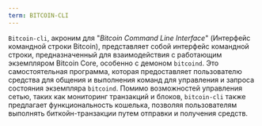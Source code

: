 ```yaml
---
term: BITCOIN-CLI
---
```


`Bitcoin-cli`, акроним для "*Bitcoin Command Line Interface*" (Интерфейс командной строки Bitcoin), представляет собой интерфейс командной строки, предназначенный для взаимодействия с работающим экземпляром Bitcoin Core, особенно с демоном `bitcoind`. Это самостоятельная программа, которая предоставляет пользователю средства для общения и выполнения команд для управления и запроса состояния экземпляра `bitcoind`. Помимо возможностей управления сетью, таких как мониторинг транзакций и блоков, `bitcoin-cli` также предлагает функциональность кошелька, позволяя пользователям выполнять биткойн-транзакции путем отправки и получения средств.